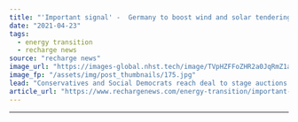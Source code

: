 ```yaml
---
title: "'Important signal' -  Germany to boost wind and solar tendering in 2022"
date: "2021-04-23"
tags: 
  - energy transition
  - recharge news
source: "recharge news"
image_url: "https://images-global.nhst.tech/image/TVpHZFFoZHR2a0JqRmZ1aW5mbEx1ZnZjNi9meWZKcGErRlo4cWUzbldCUT0=/nhst/binary/4ec84e3fd8738a20fa1e9b25bbcdcc2b"
image_fp: "/assets/img/post_thumbnails/175.jpg"
lead: "Conservatives and Social Democrats reach deal to stage auctions for 6GW of PV and 4GW of onshore wind next year"
article_url: "https://www.rechargenews.com/energy-transition/important-signal-germany-to-boost-wind-and-solar-tendering-in-2022/2-1-1000425"
---
```


---
